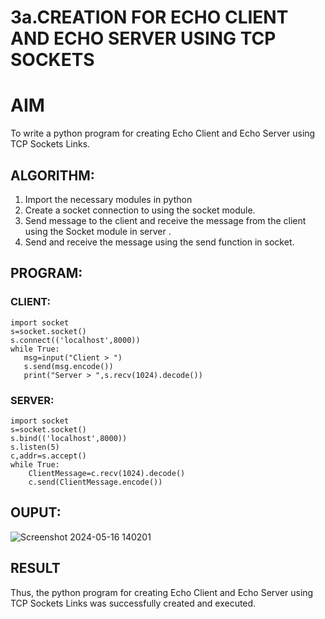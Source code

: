 # 3a.CREATION FOR ECHO CLIENT AND ECHO SERVER USING TCP SOCKETS
# AIM
To write a python program for creating Echo Client and Echo Server using TCP
Sockets Links.
## ALGORITHM:
1. Import the necessary modules in python
2. Create a socket connection to using the socket module.
3. Send message to the client and receive the message from the client using the Socket module in
 server .
4. Send and receive the message using the send function in socket.
## PROGRAM:
 
### CLIENT: 
 ```
import socket 
s=socket.socket() 
s.connect(('localhost',8000)) 
while True: 
    msg=input("Client > ") 
    s.send(msg.encode()) 
    print("Server > ",s.recv(1024).decode())  
```
### SERVER: 
```
import socket 
s=socket.socket() 
s.bind(('localhost',8000)) 
s.listen(5) 
c,addr=s.accept() 
while True: 
    ClientMessage=c.recv(1024).decode() 
    c.send(ClientMessage.encode())
```
## OUPUT:
![Screenshot 2024-05-16 140201](https://github.com/Tanessha/3a.Sockets_Creation_for_Echo_Client_and_Echo_Server/assets/140876194/2c43fa0b-d017-4a15-a2a5-0659cb70bc75)

## RESULT
Thus, the python program for creating Echo Client and Echo Server using TCP Sockets Links 
was successfully created and executed.
